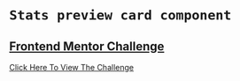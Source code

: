 # `Stats preview card component`

## [Frontend Mentor Challenge](https://www.frontendmentor.io/)

[Click Here To View The Challenge](https://www.frontendmentor.io/challenges/stats-preview-card-component-8JqbgoU62)
